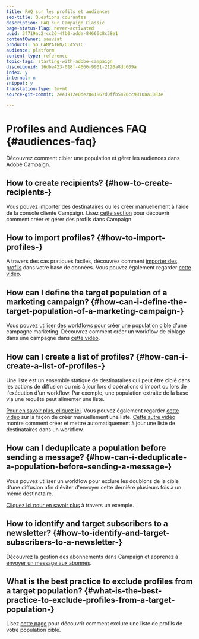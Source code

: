```yaml
---
title: FAQ sur les profils et audiences
seo-title: Questions courantes
description: FAQ sur Campaign Classic
page-status-flag: never-activated
uuid: 3f719ac2-cc26-4fb0-adda-84666c8c38e1
contentOwner: sauviat
products: SG_CAMPAIGN/CLASSIC
audience: platform
content-type: reference
topic-tags: starting-with-adobe-campaign
discoiquuid: 16dbe423-018f-4666-9901-2120a8dc609a
index: y
internal: n
snippet: y
translation-type: tm+mt
source-git-commit: 2ee1912e0de2841867d0ffb5420cc9810aa1083e

---
```



# Profiles and Audiences FAQ {#audiences-faq}

Découvrez comment cibler une population et gérer les audiences dans Adobe Campaign.

## How to create recipients? {#how-to-create-recipients-}

Vous pouvez importer des destinataires ou les créer manuellement à l’aide de la console cliente Campaign. Lisez [cette section](../../platform/using/about-profiles.md) pour découvrir comment créer et gérer des profils dans Campaign.

## How to import profiles? {#how-to-import-profiles-}

A travers des cas pratiques faciles, découvrez comment [importer des profils](../../platform/using/importing-data.md#generic-import-samples) dans votre base de données. Vous pouvez également regarder [cette vidéo](https://docs.adobe.com/content/help/en/campaign-learn/campaign-classic-tutorials/getting-started/importing-profiles.html).

## How can I define the target population of a marketing campaign? {#how-can-i-define-the-target-population-of-a-marketing-campaign-}

Vous pouvez [utiliser des workflows pour créer une population cible](../../campaign/using/marketing-campaign-deliveries.md#building-the-main-target-in-a-workflow) d&#39;une campagne marketing. Découvrez comment créer un workflow de ciblage dans une campagne dans [cette vidéo](https://docs.adobe.com/content/help/en/campaign-learn/campaign-classic-tutorials/getting-started/creating-a-workflow.html).

## How can I create a list of profiles? {#how-can-i-create-a-list-of-profiles-}

Une liste est un ensemble statique de destinataires qui peut être ciblé dans les actions de diffusion ou mis à jour lors d&#39;opérations d&#39;import ou lors de l&#39;exécution d&#39;un workflow. Par exemple, une population extraite de la base via une requête peut alimenter une liste.

[Pour en savoir plus, cliquez ici](../../platform/using/creating-and-managing-lists.md#creating-a-profile-list-from-a-group). Vous pouvez également regarder [cette vidéo](https://docs.adobe.com/content/help/en/campaign-learn/campaign-classic-tutorials/getting-started/creating-a-list-of-recipients.html) sur la façon de créer manuellement une liste. [Cette autre vidéo](https://docs.campaign.adobe.com/doc/AC/en/Videos/creating_list_recipients_611.mp4) montre comment créer et mettre automatiquement à jour une liste de destinataires dans un workflow.

## How can I deduplicate a population before sending a message? {#how-can-i-deduplicate-a-population-before-sending-a-message-}

Vous pouvez utiliser un workflow pour exclure les doublons de la cible d&#39;une diffusion afin d&#39;éviter d&#39;envoyer cette dernière plusieurs fois à un même destinataire.

[Cliquez ici pour en savoir plus](../../workflow/using/deduplication.md#example--identify-the-duplicates-before-a-delivery) à travers un exemple.

## How to identify and target subscribers to a newsletter? {#how-to-identify-and-target-subscribers-to-a-newsletter-}

Découvrez la gestion des abonnements dans Campaign et apprenez à [envoyer un message aux abonnés](../../delivery/using/managing-subscriptions.md).

## What is the best practice to exclude profiles from a target population? {#what-is-the-best-practice-to-exclude-profiles-from-a-target-population-}

Lisez [cette page](../../workflow/using/read-list.md) pour découvrir comment exclure une liste de profils de votre population cible.

